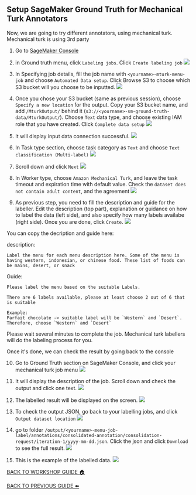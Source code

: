 ## Setup SageMaker Ground Truth for Mechanical Turk Annotators

Now, we are going to try different annotators, using mechanical turk. Mechanical turk is using 3rd party 

1. Go to [SageMaker Console](https://ap-southeast-1.console.aws.amazon.com/sagemaker/home?region=ap-southeast-1#/landing)
2. in Ground truth menu, click `Labeling jobs`. Click `Create labeling job`
    ![](../images/Mturk/2.png)

3. In Specifying job details, fill the job name with `<yourname>-mturk-menu-job` and choose `Automated Data setup`. Click Browse S3 to choose which S3 bucket will you choose to be inputted.
    ![](../images/Mturk/3.png)

4. Once you chose your S3 bucket (same as previous session), choose `Specify a new location` for the output. Copy your S3 bucket name, and add `/MturkOutput/` behind it (`s3://<yourname>-sm-ground-truth-data/MturkOutput/`). Choose `Text` data type, and choose existing IAM role that you have created. Click `Complete data setup`
    ![](../images/Mturk/4.png)

5. It will display input data connection successful.
    ![](../images/Mturk/5.png)

6. In Task type section, choose task category as `Text` and choose `Text classification (Multi-label)`
    ![](../images/Mturk/6.png)

7. Scroll down and click `Next`
    ![](../images/Mturk/7.png)

8. In Worker type, choose `Amazon Mechanical Turk`, and leave the task timeout and expiration time with default value. Check the `dataset does not contain adult content`, and the agreement
    ![](../images/Mturk/8.png)
    
9. As previous step, you need to fill the description and guide for the labeller. Edit the description (top part), explanation or guidance on how to label the data (left side), and also specify how many labels availabe (right side). Once you are done, click `Create`. 
    ![](../images/Mturk/9.png)

You can copy the decription and guide here:

description:
```
Label the menu for each menu description here. Some of the menu is having western, indonesian, or chinese food. These list of foods can be mains, desert, or snack
```


Guide:
```
Please label the menu based on the suitable Labels.

There are 6 labels available, please at least choose 2 out of 6 that is suitable

Example:
Parfait chocolate -> suitable label will be `Western` and `Desert`. Therefore, choose `Western` and `Desert`
```
 

Please wait several minutes to complete the job. Mechanical turk labellers will do the labeling process for you.

Once it's done, we can check the result by going back to the console

10. Go to Ground Truth section on SageMaker Console, and click your mechanical turk job menu
    ![](../images/Mturk/10.png)

11. It will display the description of the job. Scroll down and check the output and click one text.
    ![](../images/Mturk/11.png)

12. The labelled result will be displayed on the screen.
    ![](../images/Mturk/13.png)

13. To check the output JSON, go back to your labelling jobs, and click `Output dataset location`
    ![](../images/Mturk/12.png)

14. go to folder `/output/<yourname>-menu-job-label/annotations/consolidated-annotation/consolidation-request/iteration-1/yyyy-mm-dd.json`. Click the json and click `Download` to see the full result.
    ![](../images/Mturk/14.png)

15. This is the example of the labelled data.
    ![](../images/Mturk/15.png)

[BACK TO WORKSHOP GUIDE :house:](../README.md)

[BACK TO PREVIOUS GUIDE :arrow_left:](Private.md)